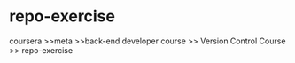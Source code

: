 # repo-exercise
coursera >>meta >>back-end developer course >> Version Control Course >> repo-exercise 
